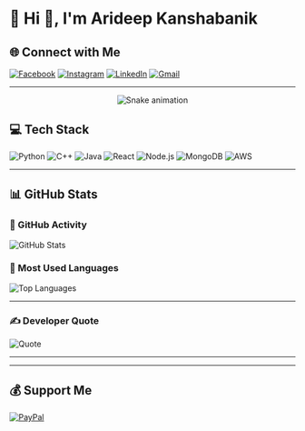 # 💫 Hi 👋, I'm Arideep Kanshabanik

## 🌐 Connect with Me
[![Facebook](https://img.shields.io/badge/Facebook-%231877F2.svg?logo=Facebook&logoColor=white)](https://www.facebook.com/arideep.kanshabanik.1)
[![Instagram](https://img.shields.io/badge/Instagram-%23E4405F.svg?logo=Instagram&logoColor=white)](https://instagram.com/greenflaghunyaar)
[![LinkedIn](https://img.shields.io/badge/LinkedIn-%230077B5.svg?logo=linkedin&logoColor=white)](https://www.linkedin.com/in/arideep-kanshabanik)
[![Gmail](https://img.shields.io/badge/Email-D14836?logo=gmail&logoColor=white)](mailto:arideepkanshabanik@gmail.com)

---

<!-- Snake Game Repo View -->
<div align="center">
  <img src="https://profile-readme-generator.com/assets/snake.svg" alt="Snake animation" />
</div>

## 💻 Tech Stack

![Python](https://img.shields.io/badge/Python-3670A0?style=for-the-badge&logo=python&logoColor=ffdd54)
![C++](https://img.shields.io/badge/C++-00599C?style=for-the-badge&logo=cplusplus&logoColor=white)
![Java](https://img.shields.io/badge/Java-ED8B00?style=for-the-badge&logo=java&logoColor=white)
![React](https://img.shields.io/badge/React-20232a?style=for-the-badge&logo=react&logoColor=61DAFB)
![Node.js](https://img.shields.io/badge/Node.js-43853D?style=for-the-badge&logo=node-dot-js&logoColor=white)
![MongoDB](https://img.shields.io/badge/MongoDB-4ea94b?style=for-the-badge&logo=mongodb&logoColor=white)
![AWS](https://img.shields.io/badge/AWS-FF9900?style=for-the-badge&logo=amazonaws&logoColor=white)

---

## 📊 GitHub Stats

### 🚀 GitHub Activity
![GitHub Stats](https://github-readme-stats.vercel.app/api?username=ArideepCodes&theme=dark&hide_border=false&include_all_commits=true&count_private=true)


### 📌 Most Used Languages
![Top Languages](https://github-readme-stats.vercel.app/api/top-langs/?username=ArideepCodes&layout=compact&theme=dark&hide_border=false&langs_count=10)

---

### ✍️ Developer Quote
![Quote](https://quotes-github-readme.vercel.app/api?type=horizontal&theme=radical)

---


---

## 💰 Support Me
[![PayPal](https://img.shields.io/badge/PayPal-00457C?style=for-the-badge&logo=paypal&logoColor=white)](https://paypal.me/ArideepKanshabanik)
